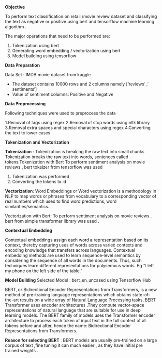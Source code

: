 **Objective**

To perform text classification on retail /movie review dataset and classifying the text as negative or positive  using bert and tensorflow machine learning algorithm .

The major operations that need to be performed are:

1. Tokenization using bert 
2. Generating word embedding / vectorization using bert 
3. Model building using tensorflow 

**Data Preparation**

Data Set : IMDB movie dataset from kaggle  

- The dataset contains 10000 rows and 2 columns namely [‘reviews’ ,’ sentiments’] 
- Value of sentiment columns: Positive and Negative 

**Data Preprocessing**

Following techniques were used to preprocess the data 

1.Removal of tags using regex
2.Removal of stop words using nltk library 
3.Removal extra spaces and special characters using regex
4.Converting the text to lower cases 

**Tokenization and Vectorization**

**Tokenization** : Tokenization is breaking the raw text into small chunks. Tokenization breaks the raw text into words, sentences called tokens.Tokenization with Bert To perform sentiment analysis on movie reviews , bert tokeizer from tensorflow was used 
1. Tokenization was performed 
2. Converting the tokens to id 

**Vectorization**: Word Embeddings or Word vectorization is a methodology in NLP to map words or phrases from vocabulary to a corresponding vector of real numbers which used to find word predictions, word similarities/semantics.

Vectorization with Bert: To perform sentiment analysis on movie reviews , bert  from simple transformer library was used  .

**Contextual Embedding**

Contextual embeddings assign each word a representation based on its context, thereby capturing uses of words across varied contexts and encoding knowledge that transfers across languages.
Contextual embedding methods are used to learn sequence-level semantics by considering the sequence of all words in the documents. Thus, such techniques learn different representations for polysemous words.
Eg "I left my phone on the left side of the table."


**Model Building**
Selected Model : bert_en_uncased using Tensorflow Hub

BERT, or Bidirectional Encoder Representations from Transformers, is a new method of pre-training language representations which obtains state-of-the-art results on a wide array of Natural Language Processing tasks.
BERT  Transformer uses encoder architectures .They compute vector-space representations of natural language that are suitable for use in deep learning models. The BERT family of models uses the Transformer encoder architecture to process each token of input text in the full context of all tokens before and after, hence the name: Bidirectional Encoder Representations from Transformers.

**Reason for selecting BERT** : BERT models are usually pre-trained on a large corpus of text ,fine tuning it can much easier , as they have initial pre trained weights .





